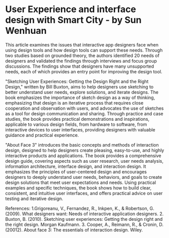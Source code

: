 # User Experience and interface design with Smart City - by Sun Wenhuan

This article examines the issues that interactive app designers face when using design tools and how design tools can support these needs. Through two studies based on grounded theory, the authors identified 20 needs of designers and validated the findings through interviews and focus group discussions. The findings show that designers have many unsupported needs, each of which provides an entry point for improving the design tool.


"Sketching User Experiences: Getting the Design Right and the Right Design," written by Bill Buxton, aims to help designers use sketching to better understand user needs, explore solutions, and iterate designs. The book emphasizes the importance of sketch design as a way of thinking, emphasizing that design is an iterative process that requires close cooperation and observation with users, and advocates the use of sketches as a tool for design communication and sharing. Through practice and case studies, the book provides practical demonstrations and inspirations, applicable to various design fields, from hardware to software, from interactive devices to user interfaces, providing designers with valuable guidance and practical experience.


"About Face 3" introduces the basic concepts and methods of interaction design, designed to help designers create pleasing, easy-to-use, and highly interactive products and applications. The book provides a comprehensive design guide, covering aspects such as user research, user needs analysis, information architecture, interface design, and interaction design. It emphasizes the principles of user-centered design and encourages designers to deeply understand user needs, behaviors, and goals to create design solutions that meet user expectations and needs. Using practical examples and specific techniques, the book shows how to build clear, consistent, and intuitive user interfaces, and offers practical advice on user testing and iterative design.


References:
1.Grigoreanu, V., Fernandez, R., Inkpen, K., & Robertson, G. (2009). What designers want: Needs of interactive application designers.
2. Buxton, B. (2010). Sketching user experiences: Getting the design right and the right design. Morgan Kaufmann.
3. Cooper, A., Reimann, R., & Cronin, D. (20012). About face 3: The essentials of interaction design. Wiley.

